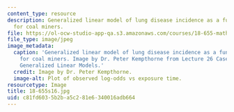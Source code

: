 ```yaml
---
content_type: resource
description: Generalized linear model of lung disease incidence as a function of exposure
  for coal miners.
file: https://ol-ocw-studio-app-qa.s3.amazonaws.com/courses/18-655-mathematical-statistics-spring-2016/c81fd6035b2ba5c281e6340016adb664_18-655s16.jpg
file_type: image/jpeg
image_metadata:
  caption: 'Generalized linear model of lung disease incidence as a function of exposure
    for coal miners. Image by Dr. Peter Kempthorne from Lecture 26 Case Study: Applying
    Generalized Linear Models.'
  credit: Image by Dr. Peter Kempthorne.
  image-alt: Plot of observed log-odds vs exposure time.
resourcetype: Image
title: 18-655s16.jpg
uid: c81fd603-5b2b-a5c2-81e6-340016adb664
---
```

